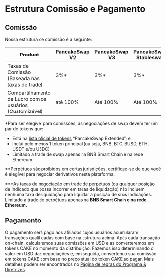 # Estrutura Comissão e Pagamento

## Comissão

Nossa estrutura de comissão é a seguinte:

<table><thead><tr><th width="198">Product</th><th width="142">PancakeSwap V2</th><th width="140">PancakeSwap V3</th><th width="146">PancakeSwap Stableswap</th><th>PancakeSwap Perpetuals</th></tr></thead><tbody><tr><td>Taxas de Comissão (Baseada nas taxas de trade)</td><td>3%*</td><td>3%*</td><td>3%*</td><td>20%**</td></tr><tr><td>Compartilhamento de Lucro com os usuários (Customizável)</td><td>até 100%</td><td>Até 100%</td><td>Até 100%</td><td>Os usuários recebem 20% de comissões fixas<strong>***</strong></td></tr></tbody></table>

\*Para ser elegível para comissões, as negociações de swap devem ter um par de tokens que:&#x20;

* Está na [lista oficial de tokens](https://tokenlists.org/token-list?url=https://tokens.pancakeswap.finance/pancakeswap-extended.json) “PancakeSwap Extended”; e&#x20;
* inclui pelo menos 1 token principal (ou seja, BNB, BTC, BUSD, ETH, USDT e/ou USDC)&#x20;
* Limitado a trade de swap apenas na BNB Smart Chain e na rede Ethereum&#x20;

\*\*Perpétuos são proibidos em certas jurisdições, certifique-se de que você é elegível para negociar derivativos nesta plataforma.&#x20;

\*\*\*As taxas de negociação em trade de perpétuos (ou qualquer posição de Indicado que possa incorrer em taxas de liquidação) não incluem nenhuma taxa de liquidação para liquidar a posição de suas Indicações. Limitado a trade de perpétuos apenas na **BNB Smart Chain e na rede Ethereum.**

## Pagamento

O pagamento será pago aos afiliados cujos usuários acumularam transações qualificadas com base na estrutura acima. Após cada transação on-chain, calcularemos suas comissões em USD e as converteremos em tokens CAKE no momento da distribuição. Fazemos isso determinando o valor em USD das negociações e, em seguida, convertendo sua comissão em tokens CAKE com base no preço atual do token CAKE ao pagar. Mais detalhes podem ser encontrados no [Página de regras do Programa & Diretrizes](broken-reference).
